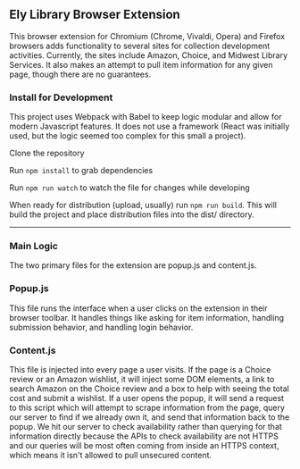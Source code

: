 ## Ely Library Browser Extension

This browser extension for Chromium (Chrome, Vivaldi, Opera) and Firefox browsers adds functionality to several sites for collection development activities. Currently, the sites include Amazon, Choice, and Midwest Library Services. It also makes an attempt to pull item information for any given page, though there are no guarantees.

### Install for Development

This project uses Webpack with Babel to keep logic modular and allow for modern Javascript features. It does not use a framework (React was initially used, but the logic seemed too complex for this small a project).

Clone the repository

Run `npm install` to grab dependencies

Run `npm run watch` to watch the file for changes while developing

When ready for distribution (upload, usually) run `npm run build`. This will build the project and place distribution files into the dist/ directory.

---

### Main Logic

The two primary files for the extension are popup.js and content.js.

### Popup.js

This file runs the interface when a user clicks on the extension in their browser toolbar. It handles things like asking for item information, handling submission behavior, and handling login behavior.

### Content.js

This file is injected into every page a user visits. If the page is a Choice review or an Amazon wishlist, it will inject some DOM elements, a link to search Amazon on the Choice review and a box to help with seeing the total cost and submit a wishlist. If a user opens the popup, it will send a request to this script which will attempt to scrape information from the page, query our server to find if we already own it, and send that information back to the popup. We hit our server to check availability rather than querying for that information directly because the APIs to check availability are not HTTPS and our queries will be most often coming from inside an HTTPS context, which means it isn't allowed to pull unsecured content.